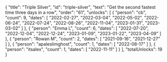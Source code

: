 {
  "title": "Triple Silver",
  "id": "triple-silver",
  "text": "Get the second fastest time three days in a row",
  "order": "61",
  "unlocks": [
    {
      "person": "cb",
      "count": 9,
      "dates": [
        "2022-02-27",
        "2022-03-04",
        "2022-05-02",
        "2022-06-24",
        "2022-07-24",
        "2022-08-26",
        "2022-11-04",
        "2023-01-31",
        "2023-03-02"
      ]
    },
    {
      "person": "Emma L",
      "count": 6,
      "dates": [
        "2022-07-20",
        "2022-12-04",
        "2022-12-24",
        "2023-01-09",
        "2023-01-22",
        "2023-04-09"
      ]
    },
    {
      "person": "Rowan M",
      "count": 2,
      "dates": [
        "2021-09-16",
        "2021-12-27"
      ]
    },
    {
      "person": "apaleslimghost",
      "count": 1,
      "dates": [
        "2022-08-17"
      ]
    },
    {
      "person": "itsalex",
      "count": 1,
      "dates": [
        "2022-11-11"
      ]
    }
  ],
  "totalUnlocks": 19
}